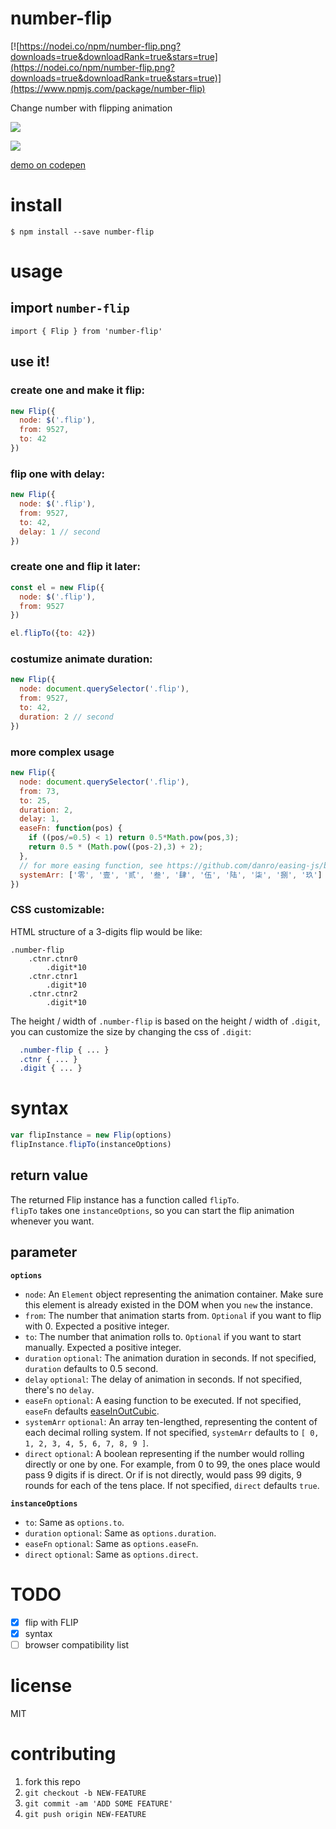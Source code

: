 # number-flip
[![https://nodei.co/npm/number-flip.png?downloads=true&downloadRank=true&stars=true](https://nodei.co/npm/number-flip.png?downloads=true&downloadRank=true&stars=true)](https://www.npmjs.com/package/number-flip)


Change number with flipping animation

![](./demo.gif)

![](./demo2.gif)

[demo on codepen](https://codepen.io/gaoryrt/pen/oyyMBx)

# install
```
$ npm install --save number-flip
```

# usage
## import `number-flip`
```
import { Flip } from 'number-flip'
```

## use it!
### create one and make it flip:
```js
new Flip({
  node: $('.flip'),
  from: 9527,
  to: 42
})
```

### flip one with delay:
```js
new Flip({
  node: $('.flip'),
  from: 9527,
  to: 42,
  delay: 1 // second
})
```

### create one and flip it later:
```js
const el = new Flip({
  node: $('.flip'),
  from: 9527
})

el.flipTo({to: 42})
```

### costumize animate duration:
```js
new Flip({
  node: document.querySelector('.flip'),
  from: 9527,
  to: 42,
  duration: 2 // second
})
```

### more complex usage
```js
new Flip({
  node: document.querySelector('.flip'),
  from: 73,
  to: 25,
  duration: 2,
  delay: 1,
  easeFn: function(pos) {
    if ((pos/=0.5) < 1) return 0.5*Math.pow(pos,3);
    return 0.5 * (Math.pow((pos-2),3) + 2);
  },
  // for more easing function, see https://github.com/danro/easing-js/blob/master/easing.js
  systemArr: ['零', '壹', '贰', '叁', '肆', '伍', '陆', '柒', '捌', '玖']
})
```

### CSS customizable:
HTML structure of a 3-digits flip would be like:
```
.number-flip
    .ctnr.ctnr0
        .digit*10
    .ctnr.ctnr1
        .digit*10
    .ctnr.ctnr2
        .digit*10
```

The height / width of `.number-flip` is based on the height / width of `.digit`, you can customize the size by changing the css of `.digit`:
```css
  .number-flip { ... }
  .ctnr { ... }
  .digit { ... }
```

# syntax

```js
var flipInstance = new Flip(options)
flipInstance.flipTo(instanceOptions)
```

## return value
The returned Flip instance has a function called `flipTo`.  
`flipTo` takes one `instanceOptions`, so you can start the flip animation whenever you want.

## parameter
**`options`**

- `node`: An `Element` object representing the animation container. Make sure this element is already existed in the DOM when you `new` the instance.
- `from`: The number that animation starts from. `Optional` if you want to flip with 0. Expected a positive integer.
- `to`: The number that animation rolls to. `Optional` if you want to start manually. Expected a positive integer.
- `duration` `optional`: The animation duration in seconds. If not specified, `duration` defaults to 0.5 second.
- `delay` `optional`: The delay of animation in seconds. If not specified, there's no `delay`.
- `easeFn` `optional`: A easing function to be executed. If not specified, `easeFn` defaults [easeInOutCubic](https://github.com/danro/easing-js/blob/4f5e7edbde7f7200a1baf08e357377896c0d207e/easing.js#L39-L42).
- `systemArr` `optional`: An array ten-lengthed, representing the content of each decimal rolling system. If not specified, `systemArr` defaults to `[ 0, 1, 2, 3, 4, 5, 6, 7, 8, 9 ]`.
- `direct` `optional`: A boolean representing if the number would rolling directly or one by one. For example, from 0 to 99, the ones place would pass 9 digits if is direct. Or if is not directly, would pass 99 digits, 9 rounds for each of the tens place. If not specified, `direct` defaults `true`.

**`instanceOptions`**

- `to`: Same as `options.to`.
- `duration` `optional`: Same as `options.duration`.
- `easeFn` `optional`: Same as `options.easeFn`.
- `direct` `optional`: Same as `options.direct`.


# TODO
- [x] flip with FLIP
- [x] syntax
- [ ] browser compatibility list

# license
MIT

# contributing
1. fork this repo
2. `git checkout -b NEW-FEATURE`
3. `git commit -am 'ADD SOME FEATURE'`
4. `git push origin NEW-FEATURE`

